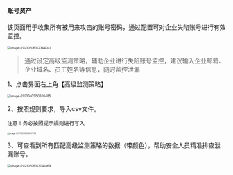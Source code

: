 
#### 账号资产

该页面用于收集所有被用来攻击的账号密码，通过配置可对企业失陷账号进行有效监控。

<img src="http://img.threatbook.cn/hfish/20210812135309.png" alt="image-20210506152344041" style="zoom:50%;" />

> 通过设定高级监测策略，辅助企业进行失陷账号监控，建议输入企业邮箱、企业域名、员工姓名等信息，随时监控泄漏

1、点击界面右上角【高级监测策略】

<img src="http://img.threatbook.cn/hfish/20210812135318.png" alt="image-20210401150526485" style="zoom: 50%;" />

2、按照规则要求，导入csv文件。

`注意！务必按照提示规则进行写入`

<img src="http://img.threatbook.cn/hfish/20210812135326.png" alt="image-20210506153037454" style="zoom:33%;" />

3、可查看到所有匹配高级监测策略的数据（带颜色），帮助安全人员精准排查泄漏账号。

<img src="http://img.threatbook.cn/hfish/20210812135333.png" alt="image-20210506153041469" style="zoom:50%;" />